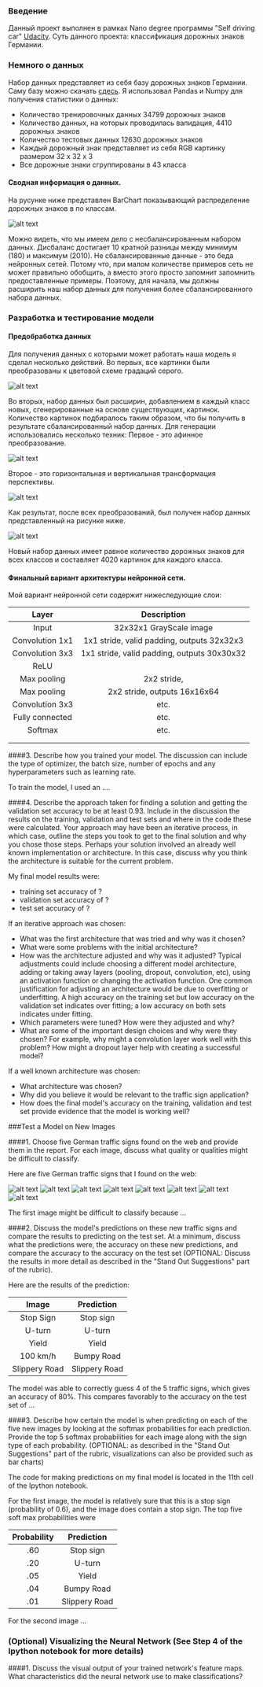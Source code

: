 [//]: # (Image References)

[image1]: ./my_images/bar_chart_before.png "Dataset before"
[image2]: ./my_images/bar_chart_after.png "Dataset after"
[image3]: ./my_images/affine_trans.png "affine transforma"
[image4]: ./my_images/perspective_trans.png "perspective transform"
[image5]: ./my_images/to_gray.png "to gray scale"
[image6]: ./my_images/1.png "Traffic Sign 1"
[image7]: ./my_images/2.png "Traffic Sign 2"
[image8]: ./my_images/3.png "Traffic Sign 3"
[image9]: ./my_images/4.png "Traffic Sign 4"
[image10]: ./my_images/5.png "Traffic Sign 5"
[image11]: ./my_images/6.png "Traffic Sign 6"
[image12]: ./my_images/7.png "Traffic Sign 7"
[image13]: ./my_images/8.png "Traffic Sign 8"

### Введение
Данный проект выполнен в рамках Nano degree программы "Self driving car" [Udacity](https://www.udacity.com/drive).
Суть данного проекта: классификация дорожных знаков Германии.

### Немного о данных

Набор данных представляет из себя базу дорожных знаков Германии. Саму базу можно скачать [сдесь]().
Я использовал Pandas и Numpy для получения статистики о данных: 

* Количество тренировочных данных 34799 дорожных знаков
* Количество данных, на которых проводилась валидация, 4410 дорожных знаков
* Количество тестовых данных 12630 дорожных знаков
* Каждый дорожный знак представляет из себя RGB картинку размером 32 x 32 x 3
* Все дорожные знаки сгруппированы в 43 класса

#### Сводная информация о данных.

На русунке ниже представлен BarChart показывающий распределение дорожных знаков в по классам.

![alt text][image1]

Можно видеть, что мы имеем дело с несбалансированным набором данных. Дисбаланс достигает 10 кратной разницы
между минимум (180) и максимум (2010). Не сбалансированные данные - это беда нейронных сетей.
Потому что, при малом количестве примеров сеть не может правильно обобщить, а вместо этого просто запомнит 
запомнить предоставленные примеры. Поэтому, для начала, мы должны расширить наш набор данных для получения 
более сбалансированного набора данных.

### Разработка и тестирование модели

#### Предобработка данных
Для получения данных с которыми может работать наша модель я сделал несколько действий.
Во первых, все картинки были преобразованы к цветовой схеме градаций серого.

![alt text][image5]

Во вторых, набор данных был расширин, добавлением в каждый класс новых, сгенерированные на основе существующих, картинок.
Количество картинок подбиралось таким образом, что бы получить в результате сбалансированный набор данных.
Для генерации использовались несколько техник:
Первое - это афинное преобразование.

![alt text][image3]

Второе - это горизонтальная и вертикальная трансформация перспективы.

![alt text][image4]

Как результат, после всех преобразований, был получен набор данных представленный на рисунке ниже.

![alt text][image2]

Новый набор данных имеет равное количество дорожных знаков для всех классов и составляет 4020 картинок для каждого класса.

#### Финальный вариант архитектуры нейронной сети.

Мой вариант нейронной сети содержит нижеследующие слои:

| Layer         		|     Description	        					| 
|:---------------------:|:---------------------------------------------:| 
| Input         		| 32x32x1 GrayScale image                       |
| Convolution 1x1   	| 1x1 stride, valid padding, outputs 32x32x3    |
| Convolution 3x3       | 1x1 stride, valid padding, outputs 30x30x32   |
| ReLU			        |												|
| Max pooling           | 2x2 stride, 
| Max pooling	      	| 2x2 stride, outputs 16x16x64 	  			    |
| Convolution 3x3	    | etc.      									|
| Fully connected		| etc.        									|
| Softmax				| etc.        									|
|						|												|
|						|												|
 


####3. Describe how you trained your model. The discussion can include the type of optimizer, the batch size, number of epochs and any hyperparameters such as learning rate.

To train the model, I used an ....

####4. Describe the approach taken for finding a solution and getting the validation set accuracy to be at least 0.93. Include in the discussion the results on the training, validation and test sets and where in the code these were calculated. Your approach may have been an iterative process, in which case, outline the steps you took to get to the final solution and why you chose those steps. Perhaps your solution involved an already well known implementation or architecture. In this case, discuss why you think the architecture is suitable for the current problem.

My final model results were:
* training set accuracy of ?
* validation set accuracy of ? 
* test set accuracy of ?

If an iterative approach was chosen:
* What was the first architecture that was tried and why was it chosen?
* What were some problems with the initial architecture?
* How was the architecture adjusted and why was it adjusted? Typical adjustments could include choosing a different model architecture, adding or taking away layers (pooling, dropout, convolution, etc), using an activation function or changing the activation function. One common justification for adjusting an architecture would be due to overfitting or underfitting. A high accuracy on the training set but low accuracy on the validation set indicates over fitting; a low accuracy on both sets indicates under fitting.
* Which parameters were tuned? How were they adjusted and why?
* What are some of the important design choices and why were they chosen? For example, why might a convolution layer work well with this problem? How might a dropout layer help with creating a successful model?

If a well known architecture was chosen:
* What architecture was chosen?
* Why did you believe it would be relevant to the traffic sign application?
* How does the final model's accuracy on the training, validation and test set provide evidence that the model is working well?
 

###Test a Model on New Images

####1. Choose five German traffic signs found on the web and provide them in the report. For each image, discuss what quality or qualities might be difficult to classify.

Here are five German traffic signs that I found on the web:

![alt text][image4] ![alt text][image5] ![alt text][image6] 
![alt text][image7] ![alt text][image8] ![alt text][image9]
![alt text][image10] ![alt text][image11]

The first image might be difficult to classify because ...

####2. Discuss the model's predictions on these new traffic signs and compare the results to predicting on the test set. At a minimum, discuss what the predictions were, the accuracy on these new predictions, and compare the accuracy to the accuracy on the test set (OPTIONAL: Discuss the results in more detail as described in the "Stand Out Suggestions" part of the rubric).

Here are the results of the prediction:

| Image			        |     Prediction	        					| 
|:---------------------:|:---------------------------------------------:| 
| Stop Sign      		| Stop sign   									| 
| U-turn     			| U-turn 										|
| Yield					| Yield											|
| 100 km/h	      		| Bumpy Road					 				|
| Slippery Road			| Slippery Road      							|


The model was able to correctly guess 4 of the 5 traffic signs, which gives an accuracy of 80%. This compares favorably to the accuracy on the test set of ...

####3. Describe how certain the model is when predicting on each of the five new images by looking at the softmax probabilities for each prediction. Provide the top 5 softmax probabilities for each image along with the sign type of each probability. (OPTIONAL: as described in the "Stand Out Suggestions" part of the rubric, visualizations can also be provided such as bar charts)

The code for making predictions on my final model is located in the 11th cell of the Ipython notebook.

For the first image, the model is relatively sure that this is a stop sign (probability of 0.6), and the image does contain a stop sign. The top five soft max probabilities were

| Probability         	|     Prediction	        					| 
|:---------------------:|:---------------------------------------------:| 
| .60         			| Stop sign   									| 
| .20     				| U-turn 										|
| .05					| Yield											|
| .04	      			| Bumpy Road					 				|
| .01				    | Slippery Road      							|


For the second image ... 

### (Optional) Visualizing the Neural Network (See Step 4 of the Ipython notebook for more details)
####1. Discuss the visual output of your trained network's feature maps. What characteristics did the neural network use to make classifications?


